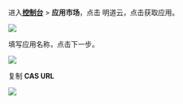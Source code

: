 <IntegrationDetailCard :title="`在 ${$localeConfig.brandName} 中创建应用`">

进入[**控制台**](https://console.authing.cn) > **应用市场**，点击 明道云，点击获取应用。

![](~@imagesZhCn/integration/mingdao/1-1.png)

填写应用名称，点击下一步。

![](~@imagesZhCn/integration/mingdao/1-2.png)

复制 **CAS URL**

![](~@imagesZhCn/integration/mingdao/1-3.png)


</IntegrationDetailCard>
